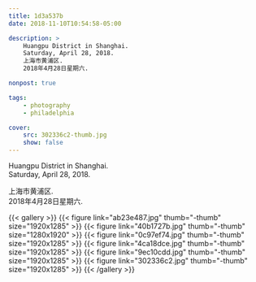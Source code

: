 ```yaml
---
title: 1d3a537b
date: 2018-11-10T10:54:58-05:00

description: >
    Huangpu District in Shanghai.
    Saturday, April 28, 2018.
    上海市黄浦区.
    2018年4月28日星期六.

nonpost: true

tags:
    - photography
    - philadelphia

cover:
    src: 302336c2-thumb.jpg
    show: false
---
```


Huangpu District in Shanghai.  
Saturday, April 28, 2018.  

上海市黄浦区.  
2018年4月28日星期六.  

{{< gallery >}}
    {{< figure link="ab23e487.jpg" thumb="-thumb" size="1920x1285" >}}
    {{< figure link="40b1727b.jpg" thumb="-thumb" size="1280x1920" >}}
    {{< figure link="0c97ef74.jpg" thumb="-thumb" size="1920x1285" >}}
    {{< figure link="4ca18dce.jpg" thumb="-thumb" size="1920x1285" >}}
    {{< figure link="9ec10cdd.jpg" thumb="-thumb" size="1920x1285" >}}
    {{< figure link="302336c2.jpg" thumb="-thumb" size="1920x1285" >}}
{{< /gallery >}}

